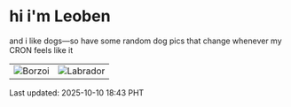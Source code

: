# hi i'm Leoben

and i like dogs—so have some random dog pics that change whenever my CRON feels like it

|  |  |
|--------|----------|
| ![Borzoi](https://random-dog-vercel.vercel.app/api/random-borzoi?v=1760093032) | ![Labrador](https://random-dog-vercel.vercel.app/api/random-labrador?v=1760093032) |

Last updated: 2025-10-10 18:43 PHT
